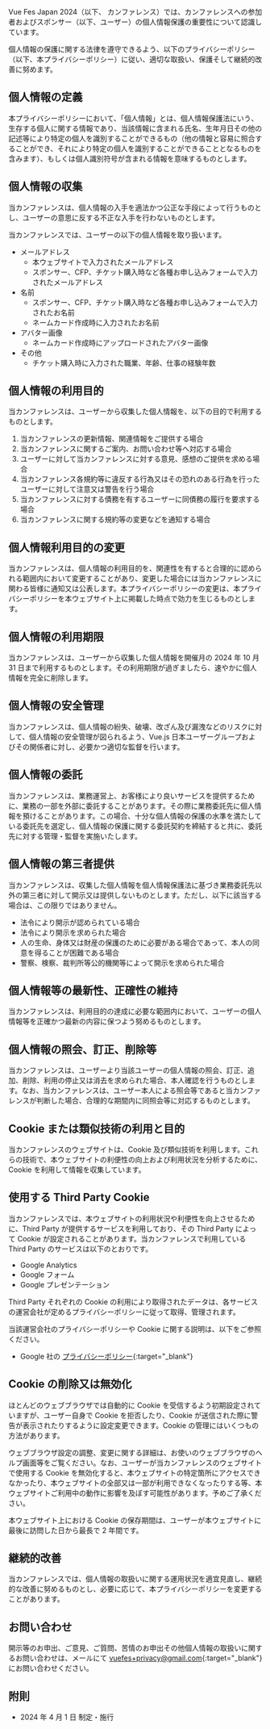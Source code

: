 Vue Fes Japan 2024（以下、 カンファレンス）では、カンファレンスへの参加者およびスポンサー（以下、ユーザー）の個人情報保護の重要性について認識しています。

個人情報の保護に関する法律を遵守できるよう、以下のプライバシーポリシー（以下、本プライバシーポリシー）に従い、適切な取扱い、保護そして継続的改善に努めます。

## 個人情報の定義

本プライバシーポリシーにおいて、「個人情報」とは、個人情報保護法にいう、生存する個人に関する情報であり、当該情報に含まれる氏名、生年月日その他の記述等により特定の個人を識別することができるもの（他の情報と容易に照合することができ、それにより特定の個人を識別することができることとなるものを含みます）、もしくは個人識別符号が含まれる情報を意味するものとします。

## 個人情報の収集

当カンファレンスは、個人情報の入手を適法かつ公正な手段によって行うものとし、ユーザーの意思に反する不正な入手を行わないものとします。

当カンファレンスでは、ユーザーの以下の個人情報を取り扱います。

- メールアドレス
  - 本ウェブサイトで入力されたメールアドレス
  - スポンサー、CFP、チケット購入時など各種お申し込みフォームで入力されたメールアドレス  
- 名前
  - スポンサー、CFP、チケット購入時など各種お申し込みフォームで入力されたお名前
  - ネームカード作成時に入力されたお名前
- アバター画像
  - ネームカード作成時にアップロードされたアバター画像  
- その他
  - チケット購入時に入力された職業、年齢、仕事の経験年数

## 個人情報の利用目的

当カンファレンスは、ユーザーから収集した個人情報を、以下の目的で利用するものとします。

1. 当カンファレンスの更新情報、関連情報をご提供する場合
1. 当カンファレンスに関するご案内、お問い合わせ等へ対応する場合
1. ユーザーに対して当カンファレンスに対する意見、感想のご提供を求める場合
1. 当カンファレンス各規約等に違反する行為又はその恐れのある行為を行ったユーザーに対して注意又は警告を行う場合
1. 当カンファレンスに対する債務を有するユーザーに同債務の履行を要求する場合
1. 当カンファレンスに関する規約等の変更などを通知する場合

## 個人情報利用目的の変更

当カンファレンスは、個人情報の利用目的を、関連性を有すると合理的に認められる範囲内において変更することがあり、変更した場合には当カンファレンスに関わる皆様に通知又は公表します。本プライバシーポリシーの変更は、本プライバシーポリシーを本ウェブサイト上に掲載した時点で効力を生じるものとします。

## 個人情報の利用期限

当カンファレンスは、ユーザーから収集した個人情報を開催月の 2024 年 10 月 31 日まで利用するものとします。その利用期限が過ぎましたら、速やかに個人情報を完全に削除します。

## 個人情報の安全管理

当カンファレンスは、個人情報の紛失、破壊、改ざん及び漏洩などのリスクに対して、個人情報の安全管理が図られるよう、Vue.js 日本ユーザーグループおよびその関係者に対し、必要かつ適切な監督を行います。

## 個人情報の委託

当カンファレンスは、業務運営上、お客様により良いサービスを提供するために、業務の一部を外部に委託することがあります。その際に業務委託先に個人情報を預けることがあります。この場合、十分な個人情報の保護の水準を満たしている委託先を選定し、個人情報の保護に関する委託契約を締結すると共に、委託先に対する管理・監督を実施いたします。

## 個人情報の第三者提供

当カンファレンスは、収集した個人情報を個人情報保護法に基づき業務委託先以外の第三者に対して開示又は提供しないものとします。ただし、以下に該当する場合は、この限りではありません。

- 法令により開示が認められている場合
- 法令により開示を求められた場合
- 人の生命、身体又は財産の保護のために必要がある場合であって、本人の同意を得ることが困難である場合
- 警察、検察、裁判所等公的機関等によって開示を求められた場合

## 個人情報等の最新性、正確性の維持

当カンファレンスは、利用目的の達成に必要な範囲内において、ユーザーの個人情報等を正確かつ最新の内容に保つよう努めるものとします。

## 個人情報の照会、訂正、削除等

当カンファレンスは、ユーザーより当該ユーザーの個人情報の照会、訂正、追加、削除、利用の停止又は消去を求められた場合、本人確認を行うものとします。なお、当カンファレンスは、ユーザー本人による照会等であると当カンファレンスが判断した場合、合理的な期間内に同照会等に対応するものとします。

## Cookie または類似技術の利用と目的

当カンファレンスのウェブサイトは、Cookie 及び類似技術を利用します。これらの技術で、本ウェブサイトの利便性の向上および利用状況を分析するために、Cookie を利用して情報を収集しています。

## 使用する Third Party Cookie

当カンファレンスでは、本ウェブサイトの利用状況や利便性を向上させるために、Third Party が提供するサービスを利用しており、その Third Party によって Cookie が設定されることがあります。当カンファレンスで利用している Third Party のサービスは以下のとおりです。

- Google Analytics
- Google フォーム
- Google プレゼンテーション

Third Party それぞれの Cookie の利用により取得されたデータは、各サービスの運営会社が定めるプライバシーポリシーに従って取得、管理されます。

当該運営会社のプライバシーポリシーや Cookie に関する説明は、以下をご参照ください。

- Google 社の [プライバシーポリシー](https://policies.google.com/privacy?hl=ja){:target="\_blank"}

## Cookie の削除又は無効化

ほとんどのウェブブラウザでは自動的に Cookie を受信するよう初期設定されていますが、ユーザー自身で Cookie を拒否したり、Cookie が送信された際に警告が表示されたりするように設定変更できます。Cookie の管理にはいくつもの方法があります。

ウェブブラウザ設定の調整、変更に関する詳細は、お使いのウェブブラウザのヘルプ画面等をご覧ください。なお、ユーザーが当カンファレンスのウェブサイトで使用する Cookie を無効化すると、本ウェブサイトの特定箇所にアクセスできなかったり、本ウェブサイトの全部又は一部が利用できなくなったりする等、本ウェブサイトご利用中の動作に影響を及ぼす可能性があります。予めご了承ください。

本ウェブサイト上における Cookie の保存期間は、ユーザーが本ウェブサイトに最後に訪問した日から最長で 2 年間です。

## 継続的改善

当カンファレンスでは、個人情報の取扱いに関する運用状況を適宜見直し、継続的な改善に努めるものとし、必要に応じて、本プライバシーポリシーを変更することがあります。

## お問い合わせ

開示等のお申出、ご意見、ご質問、苦情のお申出その他個人情報の取扱いに関するお問い合わせは、メールにて [vuefes+privacy@gmail.com](mailto:vuefes+privacy@gmail.com){:target="\_blank"} にお問い合わせください。

## 附則

- 2024 年 4 月 1 日 制定・施行
